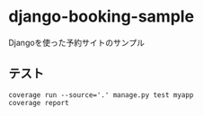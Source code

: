 # django-booking-sample
Djangoを使った予約サイトのサンプル

## テスト
```
coverage run --source='.' manage.py test myapp
coverage report
```
